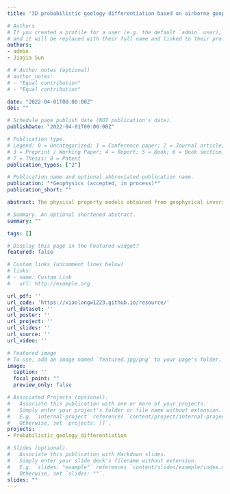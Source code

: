 ```yaml
---
title: "3D probabilistic geology differentiation based on airborne geophysics, mixed L p norm joint inversion and physical property measurements"

# Authors
# If you created a profile for a user (e.g. the default `admin` user), write the username (folder name) here
# and it will be replaced with their full name and linked to their profile.
authors:
- admin
- Jiajia Sun

# # Author notes (optional)
# author_notes:
# - "Equal contribution"
# - "Equal contribution"

date: "2022-04-01T00:00:00Z"
doi: ""

# Schedule page publish date (NOT publication's date).
publishDate: "2022-04-01T00:00:00Z"

# Publication type.
# Legend: 0 = Uncategorized; 1 = Conference paper; 2 = Journal article;
# 3 = Preprint / Working Paper; 4 = Report; 5 = Book; 6 = Book section;
# 7 = Thesis; 8 = Patent
publication_types: ["2"]

# Publication name and optional abbreviated publication name.
publication: "*Geophysics (accepted, in process)*"
publication_short: ""

abstract: The physical property models obtained from geophysical inversions can be converted to a 3D quasi-geology model via a process termed geology differentiation. Recent works show that geology differentiation can help maximize the value of information contained in geophysical data. However, it remains largely unexplored as to how to quantify the uncertainties of a 3D quasi-geology model. We approach this problem by using a recently developed mixed Lp norm regularization and a priori physical property measurements. We use mixed $L_p$ norm joint inversion to construct a large sequence of physical property models based on the Gzz component of the airborne gravity gradient and magnetic measurements. The available physical property measurements are used to determine which physical property models to accept. We then construct a sequence of 3D quasi-geology models by performing geology differentiation for all the accepted models, which allows us to compute the probabilities of our geology differentiation results. We apply our approach to a set of field data collected over the Decorah area located in northeast Iowa. We successfully quantify the uncertainties of the spatial extents for the identified geological units and compute probabilities of geologic units at any location in our study area. The proposed workflow has broad implications for 3D geological model building based on multiple geophysical and/or rock sample measurements.

# Summary. An optional shortened abstract.
summary: ""

tags: []

# Display this page in the Featured widget?
featured: false

# Custom links (uncomment lines below)
# links:
# - name: Custom Link
#   url: http://example.org

url_pdf: ''
url_code: 'https://xiaolongw1223.github.io/resource/'
url_dataset: ''
url_poster: ''
url_project: ''
url_slides: ''
url_source: ''
url_video: ''

# Featured image
# To use, add an image named `featured.jpg/png` to your page's folder.
image:
  caption: ''
  focal_point: ""
  preview_only: false

# Associated Projects (optional).
#   Associate this publication with one or more of your projects.
#   Simply enter your project's folder or file name without extension.
#   E.g. `internal-project` references `content/project/internal-project/index.md`.
#   Otherwise, set `projects: []`.
projects:
- Probabilistic_geology_differentiation

# Slides (optional).
#   Associate this publication with Markdown slides.
#   Simply enter your slide deck's filename without extension.
#   E.g. `slides: "example"` references `content/slides/example/index.md`.
#   Otherwise, set `slides: ""`.
slides: ""
---
```

